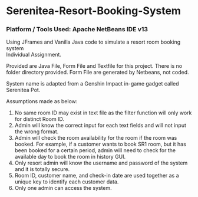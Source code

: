 # Serenitea-Resort-Booking-System
### Platform / Tools Used: Apache NetBeans IDE v13
Using JFrames and Vanilla Java code to simulate a resort room booking system
<br/>
Individual Assignment.

Provided are Java File, Form File and Textfile for this project. There is no folder directory provided. Form File are generated by Netbeans, not coded.

System name is adapted from a Genshin Impact in-game gadget called Serenitea Pot.

Assumptions made as below:
1. No same room ID may exist in text file as the filter function will only work for distinct Room ID.
2. Admin will know the correct input for each text fields and will not input the wrong format.
3. Admin will check the room availability for the room if the room was booked. For example, if a customer wants to book SR1 room, but it has been booked for a certain period, admin will need to check for the available day to book the room in history GUI.
4. Only resort admin will know the username and password of the system and it is totally secure.
5. Room ID, customer name, and check-in date are used together as a unique key to identify each customer data.
6. Only one admin can access the system.
